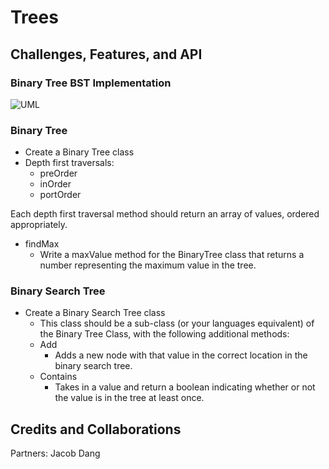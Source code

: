 # Trees

## Challenges, Features, and API

### Binary Tree BST Implementation

![UML]('./assets/CC-16.png')

### Binary Tree
- Create a Binary Tree class
- Depth first traversals:
  - preOrder
  - inOrder
  - portOrder

Each depth first traversal method should return an array of values, ordered appropriately.

- findMax
  - Write a maxValue method for the BinaryTree class that returns a number representing the maximum value in the tree.


### Binary Search Tree
- Create a Binary Search Tree class
  - This class should be a sub-class (or your languages equivalent) of the Binary Tree Class, with the following additional methods:
  - Add
    - Adds a new node with that value in the correct location in the binary search tree.
  - Contains
    - Takes in a value and return a boolean indicating whether or not the value is in the tree at least once.

## Credits and Collaborations
Partners: Jacob Dang
